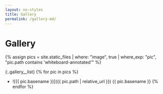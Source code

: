 ```yaml
---
layout: no-styles
title: Gallery
permalink: /gallery-md/
---
```


<main class="gallery-wrapper" markdown="1">

# Gallery

{% assign pics = site.static_files | where: "image", true | where_exp: "pic", "pic.path contains 'whiteboard-annotated'" %}

{:.gallery__list}
{% for pic in pics %}
- ![{{ pic.basename }}]({{ pic.path | relative_url }})
  <span>{{ pic.basename }}</span>
{% endfor %}

</main>